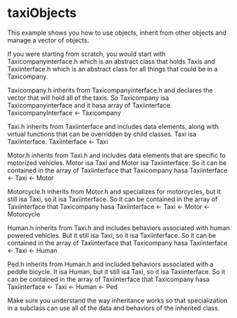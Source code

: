 # taxiObjects
This example shows you how to use objects, inherit from other objects and manage a vector of objects.

If you were starting from scratch, you would start with Taxicompanyinterface.h which is an abstract class that holds Taxis and Taxiinterface.h which is an abstract class for all things that could be in a Taxicompany.

Taxicompany.h inherits from Taxicompanyinterface.h and declares the vector that will hold all of the taxis.  So Taxicompany isa Taxicompanyinterface and it hasa array of Taxiinterface
TaxicompanyInterface <- Taxicompany

Taxi.h inherits from Taxiinterface and includes data elements, along with virtual functions that can be overridden by child classes. Taxi isa Taxiinterface.
Taxiinterface <- Taxi

Motor.h inherits from Taxi.h and includes data elements that are specific to motorized vehicles. Motor isa Taxi and Motor isa Taxiinterface.  So it can be contained in the array of Taxiinterface that Taxicompany hasa
Taxiinterface <- Taxi <- Motor

Motorcycle.h inherits from Motor.h and specializes for motorcycles, but it still isa Taxi, so it isa Taxiinterface. So it can be contained in the array of Taxiinterface that Taxicompany hasa
Taxiinterface <- Taxi <- Motor <- Motorcycle

Human.h inherits from Taxi.h and includes behaviors associated with human powered vehicles.  But it still isa Taxi, so it isa Taxiinterface. So it can be contained in the array of Taxiinterface that Taxicompany hasa
Taxiinterface <- Taxi <- Human

Ped.h inherits from Human.h and included behaviors associated with a peddle bicycle.  It isa Human, but it still isa Taxi, so it isa Taxiinterface. So it can be contained in the array of Taxiinterface that Taxicompany hasa
Taxiinterface <- Taxi <- Human <- Ped

Make sure you understand the way inheritance works so that specialization in a subclass can use all of the data and behaviors of the inherited class.




